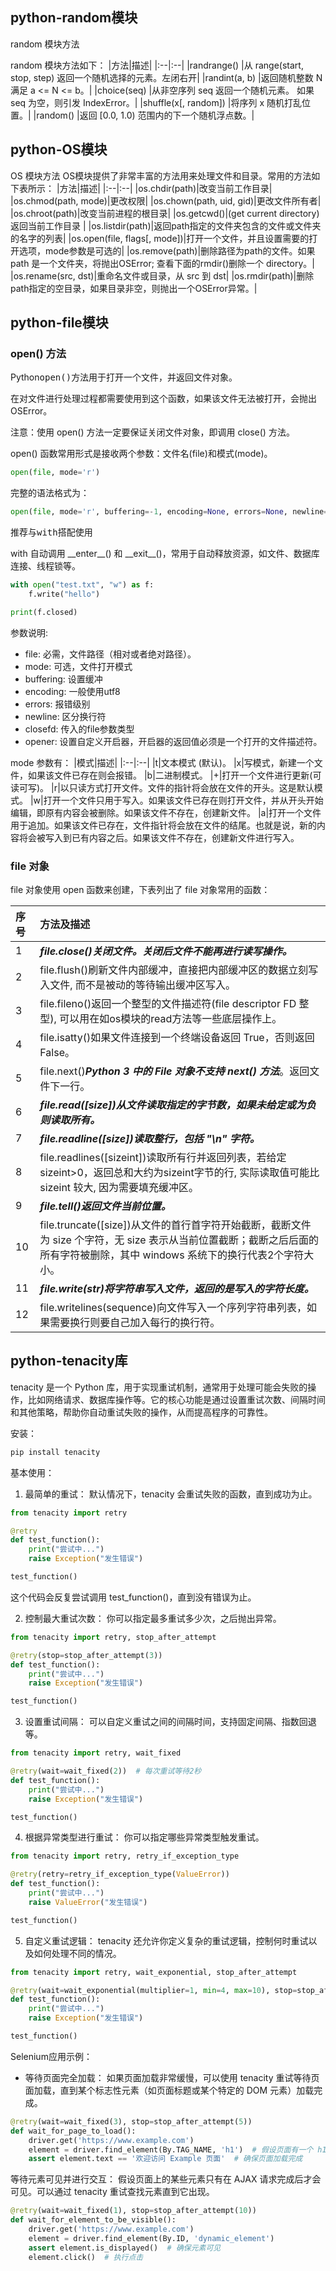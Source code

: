 ## python-random模块
random 模块方法

random 模块方法如下：
|方法|描述|
|:--|:--|
|randrange() |从 range(start, stop, step) 返回一个随机选择的元素。左闭右开|
|randint(a, b) |返回随机整数 N 满足 a <= N <= b。|
|choice(seq) |从非空序列 seq 返回一个随机元素。 如果 seq 为空，则引发 IndexError。|
|shuffle(x[, random]) |将序列 x 随机打乱位置。|
|random() |返回 [0.0, 1.0) 范围内的下一个随机浮点数。|
## python-OS模块
OS 模块方法
OS模块提供了非常丰富的方法用来处理文件和目录。常用的方法如下表所示：
|方法|描述|
|:--|:--|
|os.chdir(path)|改变当前工作目录|
|os.chmod(path, mode)|更改权限|
|os.chown(path, uid, gid)|更改文件所有者|
|os.chroot(path)|改变当前进程的根目录|
|os.getcwd()|(get current directory)返回当前工作目录 |
|os.listdir(path)|返回path指定的文件夹包含的文件或文件夹的名字的列表|
|os.open(file, flags[, mode])|打开一个文件，并且设置需要的打开选项，mode参数是可选的|
|os.remove(path)|删除路径为path的文件。如果path 是一个文件夹，将抛出OSError; 查看下面的rmdir()删除一个 directory。|
|os.rename(src, dst)|重命名文件或目录，从 src 到 dst|
|os.rmdir(path)|删除path指定的空目录，如果目录非空，则抛出一个OSError异常。|
## python-file模块
### open() 方法
Python<kbd>open()</kbd>方法用于打开一个文件，并返回文件对象。

在对文件进行处理过程都需要使用到这个函数，如果该文件无法被打开，会抛出 OSError。

注意：使用 open() 方法一定要保证关闭文件对象，即调用 close() 方法。

open() 函数常用形式是接收两个参数：文件名(file)和模式(mode)。
```python
open(file, mode='r')
```
完整的语法格式为：
```python
open(file, mode='r', buffering=-1, encoding=None, errors=None, newline=None, closefd=True, opener=None)
```
推荐与<kbd>with</kbd>搭配使用

with 自动调用 \_\_enter__() 和 \_\_exit__()，常用于自动释放资源，如文件、数据库连接、线程锁等。
```python
with open("test.txt", "w") as f:
    f.write("hello")

print(f.closed)
```
参数说明:
* file: 必需，文件路径（相对或者绝对路径）。
* mode: 可选，文件打开模式
* buffering: 设置缓冲
* encoding: 一般使用utf8
* errors: 报错级别
* newline: 区分换行符
* closefd: 传入的file参数类型
* opener: 设置自定义开启器，开启器的返回值必须是一个打开的文件描述符。

mode 参数有：
|模式|描述|
|:--|:--|
|t|文本模式 (默认)。
|x|写模式，新建一个文件，如果该文件已存在则会报错。
|b|二进制模式。
|+|打开一个文件进行更新(可读可写)。
|r|以只读方式打开文件。文件的指针将会放在文件的开头。这是默认模式。
|w|打开一个文件只用于写入。如果该文件已存在则打开文件，并从开头开始编辑，即原有内容会被删除。如果该文件不存在，创建新文件。
|a|打开一个文件用于追加。如果该文件已存在，文件指针将会放在文件的结尾。也就是说，新的内容将会被写入到已有内容之后。如果该文件不存在，创建新文件进行写入。

### file 对象
file 对象使用 open 函数来创建，下表列出了 file 对象常用的函数：

|序号|方法及描述
|:--|:--|
|1|***file.close()关闭文件。关闭后文件不能再进行读写操作。***
|2|file.flush()刷新文件内部缓冲，直接把内部缓冲区的数据立刻写入文件, 而不是被动的等待输出缓冲区写入。
|3|file.fileno()返回一个整型的文件描述符(file descriptor FD 整型), 可以用在如os模块的read方法等一些底层操作上。
|4|file.isatty()如果文件连接到一个终端设备返回 True，否则返回 False。
|5|file.next()***Python 3 中的 File 对象不支持 next() 方法***。返回文件下一行。
|6|***file.read([size])从文件读取指定的字节数，如果未给定或为负则读取所有。***
|7|***file.readline([size])读取整行，包括 "\n" 字符。***
|8|file.readlines([sizeint])读取所有行并返回列表，若给定sizeint>0，返回总和大约为sizeint字节的行, 实际读取值可能比 sizeint 较大, 因为需要填充缓冲区。
|9|***file.tell()返回文件当前位置。***
|10|file.truncate([size])从文件的首行首字符开始截断，截断文件为 size 个字符，无 size 表示从当前位置截断；截断之后后面的所有字符被删除，其中 windows 系统下的换行代表2个字符大小。
|11|***file.write(str)将字符串写入文件，返回的是写入的字符长度。***
|12|file.writelines(sequence)向文件写入一个序列字符串列表，如果需要换行则要自己加入每行的换行符。
## python-tenacity库
tenacity 是一个 Python 库，用于实现重试机制，通常用于处理可能会失败的操作，比如网络请求、数据库操作等。它的核心功能是通过设置重试次数、间隔时间和其他策略，帮助你自动重试失败的操作，从而提高程序的可靠性。

安装：
```python
pip install tenacity
```
基本使用：

1. 最简单的重试： 默认情况下，tenacity 会重试失败的函数，直到成功为止。
```python
from tenacity import retry

@retry
def test_function():
    print("尝试中...")
    raise Exception("发生错误")

test_function()
```
这个代码会反复尝试调用 test_function()，直到没有错误为止。

2. 控制最大重试次数： 你可以指定最多重试多少次，之后抛出异常。
```python
from tenacity import retry, stop_after_attempt

@retry(stop=stop_after_attempt(3))
def test_function():
    print("尝试中...")
    raise Exception("发生错误")

test_function()
```
3. 设置重试间隔： 可以自定义重试之间的间隔时间，支持固定间隔、指数回退等。
```python
from tenacity import retry, wait_fixed

@retry(wait=wait_fixed(2))  # 每次重试等待2秒
def test_function():
    print("尝试中...")
    raise Exception("发生错误")

test_function()
```
4. 根据异常类型进行重试： 你可以指定哪些异常类型触发重试。
```python
from tenacity import retry, retry_if_exception_type

@retry(retry=retry_if_exception_type(ValueError))
def test_function():
    print("尝试中...")
    raise ValueError("发生错误")

test_function()
```
5. 自定义重试逻辑： tenacity 还允许你定义复杂的重试逻辑，控制何时重试以及如何处理不同的情况。
```python
from tenacity import retry, wait_exponential, stop_after_attempt

@retry(wait=wait_exponential(multiplier=1, min=4, max=10), stop=stop_after_attempt(5))
def test_function():
    print("尝试中...")
    raise Exception("发生错误")

test_function()
```
Selenium应用示例：

* 等待页面完全加载： 如果页面加载非常缓慢，可以使用 tenacity 重试等待页面加载，直到某个标志性元素（如页面标题或某个特定的 DOM 元素）加载完成。
```python
@retry(wait=wait_fixed(3), stop=stop_after_attempt(5))
def wait_for_page_to_load():
    driver.get('https://www.example.com')
    element = driver.find_element(By.TAG_NAME, 'h1')  # 假设页面有一个 h1 标签
    assert element.text == '欢迎访问 Example 页面'  # 确保页面加载完成
```
等待元素可见并进行交互： 假设页面上的某些元素只有在 AJAX 请求完成后才会可见。可以通过 tenacity 重试查找元素直到它出现。
```python
@retry(wait=wait_fixed(1), stop=stop_after_attempt(10))
def wait_for_element_to_be_visible():
    driver.get('https://www.example.com')
    element = driver.find_element(By.ID, 'dynamic_element')
    assert element.is_displayed()  # 确保元素可见
    element.click()  # 执行点击
```